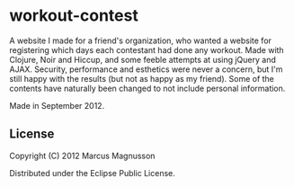 # workout-contest

A website I made for a friend's organization, who wanted a website for registering which days each contestant had done any workout. Made with Clojure, Noir and Hiccup, and some feeble attempts at using jQuery and AJAX. Security, performance and esthetics were never a concern, but I'm still happy with the results (but not as happy as my friend). Some of the contents have naturally been changed to not include personal information.

Made in September 2012.

## License

Copyright (C) 2012 Marcus Magnusson

Distributed under the Eclipse Public License.

